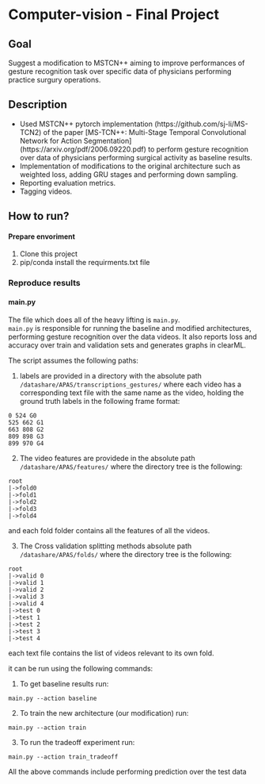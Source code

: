 # Computer-vision - Final Project
## Goal
Suggest a modification to MSTCN++ aiming to improve performances of gesture recognition task over specific data of physicians performing practice surgury operations.<br>

## Description
<ul>
  <li> Used MSTCN++ pytorch implementation (https://github.com/sj-li/MS-TCN2) of the paper [MS-TCN++: Multi-Stage Temporal Convolutional Network for Action Segmentation](https://arxiv.org/pdf/2006.09220.pdf) to perform gesture recognition over data of physicians performing surgical activity as baseline results. </li>
  <li> Implementation of modifications to the original architecture such as weighted loss, adding GRU stages and performing down sampling.</li>
  <li> Reporting evaluation metrics.</li>
  <li> Tagging videos.</li>
 </ul>

## How to run?
#### Prepare envoriment
1. Clone this project
2. pip/conda install the requirments.txt file

### Reproduce results
#### main.py
The file which does all of the heavy lifting is `main.py`. <br>
`main.py` is responsible for running the baseline and modified architectures, performing gesture recognition over the data videos. It also reports loss and accuracy over train and validation sets and generates graphs in clearML. <br>


The script assumes the following paths:
1. labels are provided in a directory with the absolute path `/datashare/APAS/transcriptions_gestures/` where each video has a corresponding text file with the same name as the video, holding the ground truth labels in the following frame format:

```
0 524 G0
525 662 G1
663 808 G2
809 898 G3
899 970 G4
```

2. The video features are providede in the absolute path `/datashare/APAS/features/` where the directory tree is the following:
```
root
|->fold0
|->fold1
|->fold2
|->fold3
|->fold4
```
and each fold folder contains all the features of all the videos.

3. The Cross validation splitting methods absolute path `/datashare/APAS/folds/` where the directory tree is the following:

```
root
|->valid 0
|->valid 1
|->valid 2
|->valid 3
|->valid 4
|->test 0
|->test 1
|->test 2
|->test 3
|->test 4
```
each text file contains the list of videos relevant to its own fold.


it can be run using the following commands:

1. To get baseline results run:
```
main.py --action baseline 
```
2. To train the new architecture (our modification) run:
```
main.py --action train
```
3. To run the tradeoff experiment run:
```
main.py --action train_tradeoff
```
All the above commands include performing prediction over the test data

```
